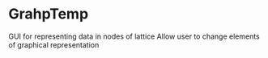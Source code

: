 # GrahpTemp
GUI for representing data in nodes of lattice
Allow user to change elements of graphical representation 
